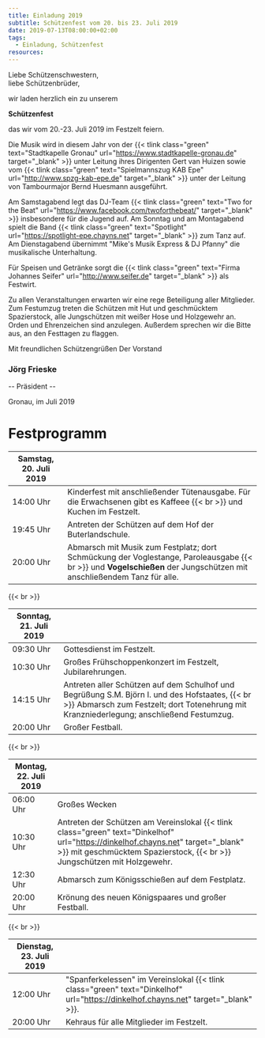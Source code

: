 ```yaml
---
title: Einladung 2019
subtitle: Schützenfest vom 20. bis 23. Juli 2019 
date: 2019-07-13T08:00:00+02:00
tags:
  - Einladung, Schützenfest
resources:                         
---
```


Liebe Schützenschwestern,  
liebe Schützenbrüder,  
  
wir laden herzlich ein zu unserem  

**Schützenfest**  
  
das wir vom 20.-23. Juli 2019 im Festzelt feiern.  <!--more-->

Die Musik wird in diesem Jahr von der 
{{< tlink class="green" text="Stadtkapelle Gronau" url="https://www.stadtkapelle-gronau.de" target="_blank" >}} 
unter Leitung ihres Dirigenten Gert van Huizen sowie vom 
{{< tlink class="green" text="Spielmannszug KAB Epe" url="http://www.spzg-kab-epe.de" target="_blank" >}} 
unter der Leitung von Tambourmajor Bernd Huesmann ausgeführt. 

Am Samstagabend legt das DJ-Team 
{{< tlink class="green" text="Two for the Beat" url="https://www.facebook.com/twoforthebeat/" target="_blank" >}}
insbesondere für die Jugend auf. 
Am Sonntag und am Montagabend spielt die Band 
{{< tlink class="green" text="Spotlight" url="https://spotlight-epe.chayns.net" target="_blank" >}} zum Tanz auf. 
Am Dienstagabend übernimmt "Mike's Musik Express & DJ Pfanny" die musikalische Unterhaltung.
  
Für Speisen und Getränke sorgt die {{< tlink class="green" text="Firma Johannes Seifer" url="http://www.seifer.de" target="_blank" >}}
 als Festwirt.
  
Zu allen Veranstaltungen erwarten wir eine rege Beteiligung aller Mitglieder. 
Zum Festumzug treten die Schützen mit Hut und geschmücktem Spazierstock, alle Jungschützen mit 
weißer Hose und Holzgewehr an. Orden und Ehrenzeichen sind anzulegen. 
Außerdem sprechen wir die Bitte aus, an den Festtagen zu flaggen.
  
Mit freundlichen Schützengrüßen 
Der Vorstand  
### Jörg Frieske
-- Präsident --

Gronau, im Juli 2019  
  
# Festprogramm


| Samstag, 20. Juli 2019   |   |
|--------------------------|-----|
| 14:00 Uhr | Kinderfest mit anschließender Tütenausgabe. Für die Erwachsenen gibt es Kaffeee {{< br >}} und Kuchen im Festzelt.|
| 19:45 Uhr | Antreten der Schützen auf dem Hof der Buterlandschule. |
| 20:00 Uhr | Abmarsch mit Musik zum Festplatz; dort Schmückung der Voglestange, Paroleausgabe {{< br >}} und **Vogelschießen** der Jungschützen mit anschließendem Tanz für alle. |

{{< br >}}

| Sonntag, 21. Juli 2019   |   |
|--------------------------|-----|
| 09:30 Uhr | Gottesdienst im Festzelt. |
| 10:30 Uhr | Großes Frühschoppenkonzert im Festzelt, Jubilarehrungen. |
| 14:15 Uhr | Antreten aller Schützen auf dem Schulhof und Begrüßung S.M. Björn I. und des Hofstaates, {{< br >}} Abmarsch zum Festzelt; dort Totenehrung mit Kranzniederlegung; anschließend Festumzug. |
| 20:00 Uhr | Großer Festball. |

{{< br >}}

| Montag, 22. Juli 2019   |   |
|--------------------------|-----|
| 06:00 Uhr | Großes Wecken |
| 10:30 Uhr | Antreten der Schützen am Vereinslokal {{< tlink class="green" text="Dinkelhof" url="https://dinkelhof.chayns.net" target="_blank" >}} mit geschmücktem Spazierstock, {{< br >}} Jungschützen mit Holzgewehr. |
| 12:30 Uhr | Abmarsch zum Königsschießen auf dem Festplatz. |
| 20:00 Uhr | Krönung des neuen Königspaares und großer Festball. |

{{< br >}}

| Dienstag, 23. Juli 2019   |   |
|--------------------------|-----|
| 12:00 Uhr | "Spanferkelessen" im Vereinslokal {{< tlink class="green" text="Dinkelhof" url="https://dinkelhof.chayns.net" target="_blank" >}}. |
| 20:00 Uhr | Kehraus für alle Mitglieder im Festzelt. |